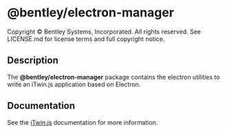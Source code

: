 # @bentley/electron-manager

Copyright © Bentley Systems, Incorporated. All rights reserved. See LICENSE.md for license terms and full copyright notice.

## Description

The __@bentley/electron-manager__ package contains the electron utilities to write an iTwin.js application based on Electron.

## Documentation

See the [iTwin.js](https://www.itwinjs.org) documentation for more information.
